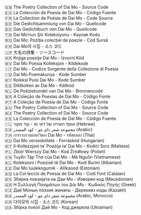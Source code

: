 🇬🇧 The Poetry Collection of Dai Mo - Source Code  
🇪🇸 La Colección de Poesía de Dai Mo - Código Fuente  
🇫🇷 La Collection de Poésie de Dai Mo - Code Source  
🇩🇪 Die Gedichtsammlung von Dai Mo - Quellcode  
🇩🇰 Das Gedichtbuch von Dai Mo - Quellcode  
🇹🇷 Dai Mo’nun Şiir Koleksiyonu - Kaynak Kodu  
🇷🇴 Dai Mo: Poziția colecției de poezie - Cod Sursă  
🇰🇷 Dai Mo의 시집 - 소스 코드  
🇯🇵 大毛の詩集 - ソースコード  
🇭🇷 Knjiga poezije Dai Mo - Izvorni Kôd  
🇧🇻 Dai Mo Poesia Kolleksjon - Kildekode  
🇮🇹 Dai Mo - Codice Sorgente della Collezione di Poesia  
🇮🇩 Dai Mo Poemakunya - Kode Sumber  
🇲🇾 Koleksi Puisi Dai Mo - Kode Sumber  
🇸🇪 Diktboken av Dai Mo - Källkod  
🇳🇱 De Poëziebundel van Dai Mo - Bronnencode  
🇧🇷 A Coleção de Poesias de Dai Mo - Código Fonte  
🇵🇹 A Coleção de Poesia de Dai Mo - Código Fonte  
🇦🇺 The Poetry Collection of Dai Mo - Source Code  
🇳🇿 The Poetry Collection of Dai Mo - Source Code  
🇻🇪 La Colección de Poesía de Dai Mo - Código Fuente  
🇮🇱 אוסף השירה של דאי מו - קוד מקור (Hebrew)  
🇸🇦 مجموعة شعر داي مو - كود المصدر (Arabic)  
🇹🇭 การรวบรวมบทกวีของ Dai Mo - รหัสแหล่ง (Thai)  
🇭🇺 Dai Mo verseskötete - Forráskód (Hungarian)  
🇲🇹 Il-Kollezzjoni ta’ Poeżija ta’ Dai Mo - Kodiċi Sors (Maltese)  
🇵🇱 Zbiór Wierszy Dai Mo - Kod Źródłowy (Polish)  
🇻🇳 Tuyển Tập Thơ của Dai Mo - Mã Nguồn (Vietnamese)  
🇦🇱 Koleksioni i Poezisë të Dai Mo - Kodi Burim (Albanian)  
🇪🇪 Dai Mo luulekogumik - Allikaood (Estonian)  
🇦🇩 La Col·lecció de Poesia de Dai Mo - Codi Font (Catalan)  
🇲🇰 Збирка поезијата на Даи Мо - Изворен код (Macedonian)  
🇬🇷 Η Συλλογή Ποιημάτων του Δάι Μο - Κωδικός Πηγής (Greek)  
🇰🇿 Дай Моның поэзия жинағы - Дереккөз коды (Kazakh)  
🇲🇦 مجموعة شعر داي مو - كود المصدر (Arabic, Morocco)  
🇰🇷 다이모의 시집 - 소스 코드 (Korean)  
🇺🇦 Збірка поезії Дай Мо - Код джерела (Ukrainian)  
